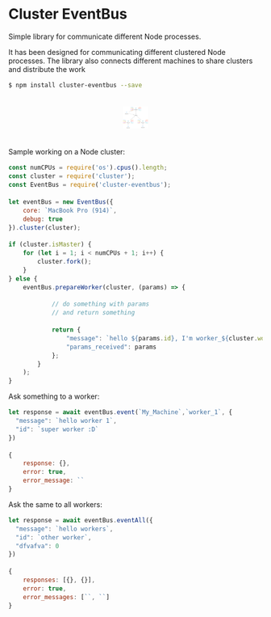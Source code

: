# Cluster EventBus
Simple library for communicate different Node processes. 

It has been designed for communicating different clustered Node processes. The library also connects different machines to share clusters and distribute the work
```bash
$ npm install cluster-eventbus --save
```

<p align="center"><img width="10%" vspace="20" src="https://github.com/efraespada/cluster-eventbus/raw/develop/eventbus.png"></p>

Sample working on a Node cluster:

```js
const numCPUs = require('os').cpus().length;
const cluster = require('cluster');
const EventBus = require('cluster-eventbus');

let eventBus = new EventBus({
    core: `MacBook Pro (914)`,
    debug: true
}).cluster(cluster);

if (cluster.isMaster) {
    for (let i = 1; i < numCPUs + 1; i++) {
        cluster.fork();
    }
} else {
    eventBus.prepareWorker(cluster, (params) => {
        
            // do something with params
            // and return something
        
            return {
                "message": `hello ${params.id}, I'm worker_${cluster.worker.id}`,
                "params_received": params
            };
        }
    );
}
```
Ask something to a worker:
```js
let response = await eventBus.event(`My_Machine`,`worker_1`, {
  "message": `hello worker 1`,
  "id": `super worker :D`
})

{
    response: {},
    error: true,
    error_message: ``
}
```
Ask the same to all workers:
```js
let response = await eventBus.eventAll({
  "message": `hello workers`,
  "id": `other worker`,
  "dfvafva": 0
})

{
    responses: [{}, {}],
    error: true,
    error_messages: [``, ``]
}
```